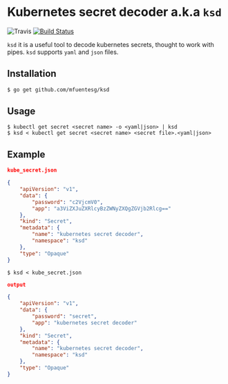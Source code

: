 # Kubernetes secret decoder a.k.a `ksd`


![Travis](https://img.shields.io/travis/mfuentesg/ksd.svg)
[![Build Status](https://travis-ci.org/mfuentesg/ksd.png?branch=master)](https://travis-ci.org/mfuentesg/ksd)


`ksd` it is a useful tool to decode kubernetes secrets, thought to work with pipes.
`ksd` supports `yaml` and `json` files.

## Installation

```bash
$ go get github.com/mfuentesg/ksd
```

## Usage

```
$ kubectl get secret <secret name> -o <yaml|json> | ksd
$ ksd < kubectl get secret <secret name> <secret file>.<yaml|json>
```

## Example

```json
kube_secret.json

{
    "apiVersion": "v1",
    "data": {
        "password": "c2VjcmV0",
        "app": "a3ViZXJuZXRlcyBzZWNyZXQgZGVjb2Rlcg=="
    },
    "kind": "Secret",
    "metadata": {
        "name": "kubernetes secret decoder",
        "namespace": "ksd"
    },
    "type": "Opaque"
}
```

```
$ ksd < kube_secret.json
```

```json
output

{
    "apiVersion": "v1",
    "data": {
        "password": "secret",
        "app": "kubernetes secret decoder"
    },
    "kind": "Secret",
    "metadata": {
        "name": "kubernetes secret decoder",
        "namespace": "ksd"
    },
    "type": "Opaque"
}
```

